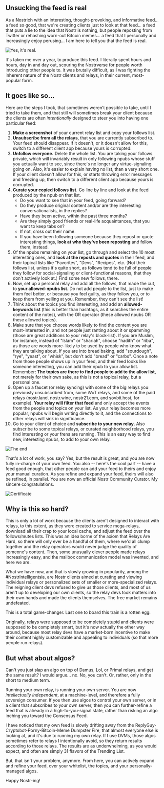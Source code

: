## Unsucking the feed is real

As a Nostrich with an interesting, thought-provoking, and informative feed... a feed so good, that we're creating clients just to look at that feed... a feed that puts a lie to the idea that Nostr is nothing, but people reposting from Twitter or rehashing worn-out Bitcoin memes... a feed that I personally and increasingly enjoy perusing... I am here to tell you that the feed is real.

![Yes, it's real.](https://i.nostr.build/eXAINZP6UjWTDnCA.jpg)

It's taken me over a year, to produce this feed. I literally spent hours and hours, day in and day out, scouring the Nostrverse for people worth introducing other people to. It was brutally difficult, as I was fighting the inherent nature of the Nostr clients and relays, in their current, most-popular form.

## It goes like so...

Here are the steps I took, that sometimes weren't possible to take, until I tried to take them, and that still will sometimes break your client because the clients are often _intentionally_ designed to steer you into having one particular feed:

1) **Make a screenshot** of your current relay list and copy your follows list.
2) **Unsubscribe from all the relays**, that you are currently subscribed to. Your feed should disappear. If it doesn't, or it doesn't allow for this, switch to a different client app because yours is corrupted.
3) **Unfollow everyone.** Delete the whole list. You are taking your follows private, which will invariably result in only following npubs whose stuff you actually want to see, since there's no longer any virtue-signaling going on. Also, it's easier to explain having no list, than a very short one. If your client doesn't allow for this, or starts throwing error messages and freezing up, then switch to a different client app because yours is corrupted.
4) **Curate your copied follows list.** Go line by line and look at the feed produced by the npub on that list.
   * Do you want to see that in your feed, going forward?
    * Do they produce original content and/or are they interesting conversationalists, in the replies?
    * Have they been active, within the past three months?
    * Are they simply good friends or real-life acquaintances, that you want to keep tabs on?
    * If not, cross out their name.
    * If you have been following someone because they repost or quote interesting things, **look at who they've been reposting** and follow them, instead.
5) Of the npubs remaining on your list, go through and select the 10 most interesting ones, and **look at the reposts and quotes** in their feed, and their topical lists like \"Favorites\", \"Devs\", \"Recipes\", etc. (Not their follows list, unless it's quite short, as follows tend to be full of people they follow for social-signaling or client-functional reasons, that they don't actively look at.) Find some new follows, there.
6) Now, set up a personal relay and add all the follows, that made the cut, to **your allowed-npubs list**. Do not add people to the list, just to make them feel better, or because you feel guilty, as they follow you, or to keep them from yelling at you. Remember, they can't see the list!
7) Think about the topics you find interesting, and add an **allowed-keywords list** (this is better than hashtags, as it searches the entire content of the notes), with the OR operator (these allowed npubs OR these allowed topics).
8) Make sure that you choose words likely to find the content you are most-interested in, and not people just ranting about it or spamming (those are great additions to your relay's block-list). If you are Muslim, for instance, instead of "Islam" or "shariah", choose "hadith" or "riba", as those are words more-likely to be used by people who know what they are talking about. If you are into bread baking, add "sourdough", "rye", "yeast", or "whisk", but don't add "bread" or "carbs". Once a note from those people shows up in your feed, and their feed looks like someone interesting, you can add their npub to your allow list. Remember: **The topics are there to find people to add to the allow list**, not merely for their own sake, as this is not a topical relay, but a personal one.
9) Open up a faucet (or relay syncing) with some of the big relays you previously unsubscribed from, some WoT relays, and some of the paid relays (nostr.land, nostr.wine, nostr21.com, and sovbit.host, for example). **Your relay will filter that feed** and only accept the events from the people and topics on your list. As your relay becomes more popular, npubs will begin writing directly to it, and the connections to other relays will sink in significance.
10) Go to your client of choice and **subscribe to your new relay**. Also subscribe to some topical relays, or curated neighborhood relays, you find interesting or your frens are running. This is an easy way to find new, interesting npubs, to add to your own relay.

![The end](https://i.pinimg.com/564x/e4/32/fc/e432fc1ce1fc8a5077e33290ec15e0ce.jpg)

That's a lot of work, you say? Yes, but the result is great, and you are now fully in-charge of your own feed. You also -- here's the cool part -- have a feed good enough, that other people can add your feed to theirs and enjoy your manual curation. As you refine and expand your feed, theirs will also be refined, in parallel. You are now an official Nostr Community Curator. My sincere congratulations.

![Certificate](https://i.nostr.build/FDtR0Z5VAJTxCGHL.png)

## Why is this so hard?

This is only a lot of work because the clients aren't designed to interact with relays, to this extent, as they were created to service mega-relays, download all their crap to your local cache, and adjust the feed over the follows/mutes lists. This was an idea borne of the axiom that Relays Are Hard, so there will only ever be a handful of them, where we'd all clump together and the relay operators would never judge the quality of someone's content. Then, some unusually clever people made relays increasingly easy, and the mailbox communication model was invented, and here we are.

What we have now, and that is slowly growing in popularity, among the #NostrIntelligentsia, are Nostr clients aimed at curating and viewing individual relays or personalized sets of smaller or more-specialized relays. The reigning client devs refused to give us those clients, and most of us aren't up to developing our own clients, so the relay devs took matters into their own hands and made the clients themselves. The free market remains undefeated.

This is a total game-changer. Last one to board this train is a rotten egg.

Originally, relays were supposed to be completely stupid and clients were supposed to be completely smart, but it's now actually the other way around, because most relay devs have a market-born incentive to make their content highly customizable and appealing to individuals (so that more people run relays).

## But what about algos?

Can't you just slap an algo on top of Damus, Lol, or Primal relays, and get the same result? I would argue... no. No, you can't. Or, rather, only in the short to medium term.

Running your own relay, is running your own server. You are now _intellectually independent_, at a machine-level, and therefore a fully sovereign consumer. If you then use algos to control your own server, or in a client that subscribes to your own server, then you can further-refine a feed that is already in a high-to-you-signal state, rather than risking an algo inching you toward the Consensus Feed.

I have noticed that my own feed is slowly drifting away from the ReplyGuy-Cryptobot-Porny-Bitcoin-Meme Dumpster Fire, that almost everyone else is looking at, and it's due to running my own relay. If I use DVMs, those algos sometimes refer to relays I intentionally avoid, so they return results according to those relays. The results are as underwhelming, as you would expect, and often are simply 31 flavors of the Trending List.

But, that isn't your problem, anymore.
From here, you can actively expand and refine your feed, over your whitelist, the topics, and your personally-managed algos.

Happy Nostr-ing!